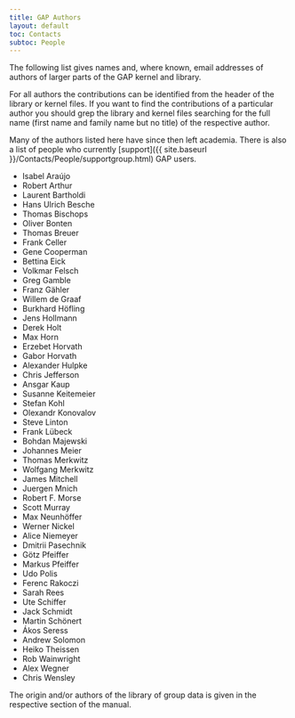 ```yaml
---
title: GAP Authors
layout: default
toc: Contacts
subtoc: People
---
```


The following list gives names and, where known, email addresses of
authors of larger parts of the GAP kernel and library.

For all authors the contributions can be identified from the header of
the library or kernel files. If you want to find the contributions of a
particular author you should grep the library and kernel files searching
for the full name (first name and family name but no title) of the
respective author.

Many of the authors listed here have since then left academia. There is
also a list of people who currently
[support]({{ site.baseurl }}/Contacts/People/supportgroup.html)
GAP users.

- Isabel Araújo
- Robert Arthur
- Laurent Bartholdi
- Hans Ulrich Besche
- Thomas Bischops
- Oliver Bonten
- Thomas Breuer
- Frank Celler
- Gene Cooperman
- Bettina Eick
- Volkmar Felsch
- Greg Gamble
- Franz Gähler
- Willem de Graaf
- Burkhard Höfling
- Jens Hollmann
- Derek Holt
- Max Horn
- Erzebet Horvath
- Gabor Horvath
- Alexander Hulpke
- Chris Jefferson
- Ansgar Kaup
- Susanne Keitemeier
- Stefan Kohl
- Olexandr Konovalov
- Steve Linton
- Frank Lübeck
- Bohdan Majewski
- Johannes Meier
- Thomas Merkwitz
- Wolfgang Merkwitz
- James Mitchell
- Juergen Mnich
- Robert F. Morse
- Scott Murray
- Max Neunhöffer
- Werner Nickel
- Alice Niemeyer
- Dmitrii Pasechnik
- Götz Pfeiffer
- Markus Pfeiffer
- Udo Polis
- Ferenc Rakoczi
- Sarah Rees
- Ute Schiffer
- Jack Schmidt
- Martin Schönert
- Ákos Seress
- Andrew Solomon
- Heiko Theissen
- Rob Wainwright
- Alex Wegner
- Chris Wensley

The origin and/or authors of the library of group data is given in the
respective section of the manual.
